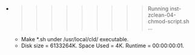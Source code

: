 * >>>>>>>>> Running inst-zclean-04-chmod-script.sh ...
  * Make *.sh under /usr/local/cld/ executable.
  * Disk size = 6133264K. Space Used = 4K. Runtime = 00:00:00:01.
